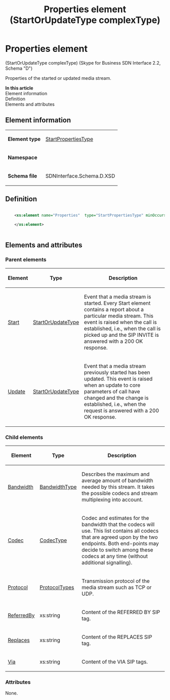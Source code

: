 ﻿---
title: Properties element (StartOrUpdateType complexType) 
TOCTitle: Properties element (StartOrUpdateType complexType)
ms:assetid: 022bc8fb-02cc-285d-46b8-b89200878d18
ms:mtpsurl: https://msdn.microsoft.com/library/Mt170946(v=office.16)
ms:contentKeyID: 65855521
ms.date: 08/24/2015
mtps_version: v=office.16
dev_langs:
- xml
---

# Properties element 

(StartOrUpdateType complexType) (Skype for Business SDN Interface 2.2, Schema "D")

Properties of the started or updated media stream.


**In this article**  
Element information  
Definition  
Elements and attributes  

## Element information

<table>
<colgroup>
<col />
<col />
</colgroup>
<tbody>
<tr class="odd">
<td><p><strong>Element type</strong></p></td>
<td><p><a href="startpropertiestype-complextype-skype-for-business-sdn-interface-2-2-schema-d.md">StartPropertiesType</a></p></td>
</tr>
<tr class="even">
<td><p><strong>Namespace</strong></p></td>
<td><p></p></td>
</tr>
<tr class="odd">
<td><p><strong>Schema file</strong></p></td>
<td><p>SDNInterface.Schema.D.XSD</p></td>
</tr>
</tbody>
</table>


## Definition

```xml

    <xs:element name="Properties"  type="StartPropertiesType" minOccurs="0">
    
    </xs:element>
  
```

## Elements and attributes

### Parent elements

<table>
<colgroup>
<col />
<col />
<col />
</colgroup>
<thead>
<tr class="header">
<th><p>Element</p></th>
<th><p>Type</p></th>
<th><p>Description</p></th>
</tr>
</thead>
<tbody>
<tr class="odd">
<td><p><a href="start-element-messagetype-complextype-skype-for-business-sdn-interface-2-2-schema-d.md">Start</a></p></td>
<td><p><a href="startorupdatetype-complextype-skype-for-business-sdn-interface-2-2-schema-d.md">StartOrUpdateType</a></p></td>
<td><p>Event that a media stream is started. Every Start element contains a report about a particular media stream. This event is raised when the call is established, i.e., when the call is picked up and the SIP INVITE is answered with a 200 OK response.</p></td>
</tr>
<tr class="even">
<td><p><a href="update-element-messagetype-complextype-skype-for-business-sdn-interface-2-2-schema-d.md">Update</a></p></td>
<td><p><a href="startorupdatetype-complextype-skype-for-business-sdn-interface-2-2-schema-d.md">StartOrUpdateType</a></p></td>
<td><p>Event that a media stream previously started has been updated. This event is raised when an update to core parameters of call have changed and the change is established, i.e., when the request is answered with a 200 OK response.</p></td>
</tr>
</tbody>
</table>


### Child elements

<table>
<colgroup>
<col />
<col />
<col />
</colgroup>
<thead>
<tr class="header">
<th><p>Element</p></th>
<th><p>Type</p></th>
<th><p>Description</p></th>
</tr>
</thead>
<tbody>
<tr class="odd">
<td><p><a href="bandwidth-element-startpropertiestype-complextype-skype-for-business-sdn-interface-2-2-schema-d.md">Bandwidth</a></p></td>
<td><p><a href="bandwidthtype-complextype-skype-for-business-sdn-interface-2-2-schema-d.md">BandwidthType</a></p></td>
<td><p>Describes the maximum and average amount of bandwidth needed by this stream. It takes the possible codecs and stream multiplexing into account.</p></td>
</tr>
<tr class="even">
<td><p><a href="codec-element-startpropertiestype-complextype-skype-for-business-sdn-interface-2-2-schema-d.md">Codec</a></p></td>
<td><p><a href="codectype-complextype-skype-for-business-sdn-interface-2-2-schema-d.md">CodecType</a></p></td>
<td><p>Codec and estimates for the bandwidth that the codecs will use. This list contains all codecs that are agreed upon by the two endpoints. Both end-points may decide to switch among these codecs at any time (without additional signalling).</p></td>
</tr>
<tr class="odd">
<td><p><a href="protocol-element-startpropertiestype-complextype-skype-for-business-sdn-interface-2-2-schema-d.md">Protocol</a></p></td>
<td><p><a href="protocoltypes-simpletype-skype-for-business-sdn-interface-2-2-schema-d.md">ProtocolTypes</a></p></td>
<td><p>Transmission protocol of the media stream such as TCP or UDP.</p></td>
</tr>
<tr class="even">
<td><p><a href="referredby-element-startpropertiestype-complextype-skype-sdn-2-2-d.md">ReferredBy</a></p></td>
<td><p>xs:string</p></td>
<td><p>Content of the REFERRED BY SIP tag.</p></td>
</tr>
<tr class="odd">
<td><p><a href="replaces-element-startpropertiestype-complextype-skype-for-business-sdn-interface-2-2-schema-d.md">Replaces</a></p></td>
<td><p>xs:string</p></td>
<td><p>Content of the REPLACES SIP tag.</p></td>
</tr>
<tr class="even">
<td><p><a href="via-element-startpropertiestype-complextype-skype-for-business-sdn-interface-2-2-schema-d.md">Via</a></p></td>
<td><p>xs:string</p></td>
<td><p>Content of the VIA SIP tags.</p></td>
</tr>
</tbody>
</table>


### Attributes

None.

